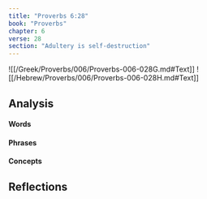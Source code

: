 ```yaml
---
title: "Proverbs 6:28"
book: "Proverbs"
chapter: 6
verse: 28
section: "Adultery is self-destruction"
---
```

![[/Greek/Proverbs/006/Proverbs-006-028G.md#Text]]
![[/Hebrew/Proverbs/006/Proverbs-006-028H.md#Text]]

## Analysis

#### Words

#### Phrases

#### Concepts

## Reflections
